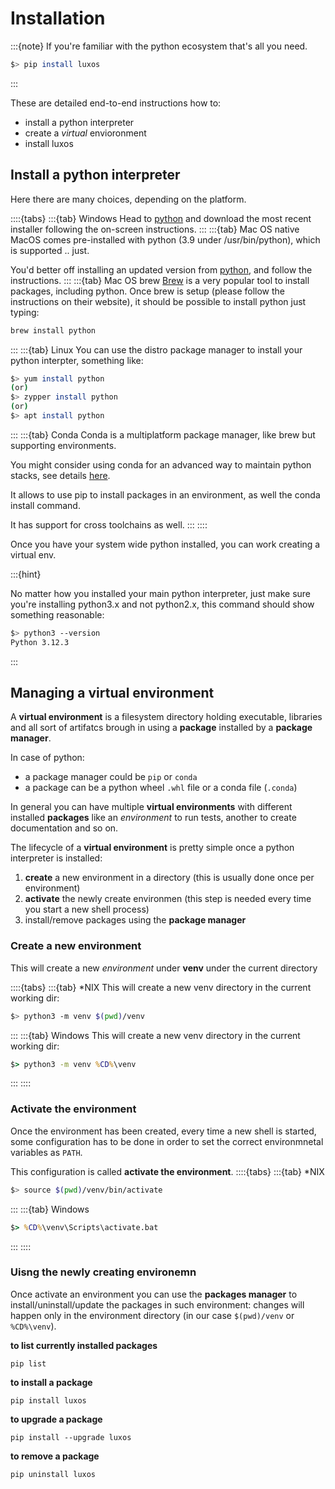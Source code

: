 # Installation

:::{note}
If you're familiar with the python ecosystem that's all you need.
```bash
$> pip install luxos
```
:::


These are detailed end-to-end instructions how to:
- install a python interpreter
- create a *virtual* envioronment
- install luxos


## Install a python interpreter

Here there are many choices, depending on the platform.

::::{tabs}
:::{tab} Windows
Head to [python](https://www.python.org/downloads) and download the 
most recent installer following the on-screen instructions.
:::
:::{tab} Mac OS native
MacOS comes pre-installed with python (3.9 under /usr/bin/python), which is supported .. just.

You'd better off installing an updated version from [python](https://www.python.org/downloads),
and follow the instructions.
:::
:::{tab} Mac OS brew
[Brew](https://brew.sh) is a very popular tool to install packages, including python. Once brew is setup 
(please follow the instructions on their website), it should be possible to install python just typing:

```bash
brew install python
```
:::
:::{tab} Linux
You can use the distro package manager to install your python interpter, something like:

```bash
$> yum install python
(or)
$> zypper install python
(or)
$> apt install python
```
:::
:::{tab} Conda
Conda is a multiplatform package manager, like brew but supporting environments.

You might consider using conda for an advanced way to maintain python stacks, see details
[here](https://conda.io/projects/conda/en/latest/user-guide/install/index.html).

It allows to use pip to install packages in an environment, as well the conda install command.

It has support for cross toolchains as well.
:::
::::


Once you have your system wide python installed, you can work creating a virtual env.

:::{hint}

No matter how you installed your main python interpreter, 
just make sure you're installing python3.x and not python2.x, this command should show something 
reasonable:

```bash
$> python3 --version
Python 3.12.3
```
:::


## Managing a virtual environment

A **virtual environment** is a filesystem directory holding executable, libraries and all sort of artifatcs
brough in using a **package** installed by a **package manager**.

In case of python:
- a package manager could be `pip` or `conda`
- a package can be a python wheel `.whl` file or a conda file (`.conda`)
 
In general you can have multiple **virtual environments** with different installed **packages**
like an *environment* to run tests, another to create documentation and so on.

The lifecycle of a **virtual environment** is pretty simple once a python interpreter is installed:

1. **create** a new environment in a directory (this is usually done once per environment)
2. **activate** the newly create environmen (this step is needed every time you start a new shell process)
3. install/remove packages using the **package manager**


### Create a new environment

This will create a new *environment* under **venv** under the current directory 

::::{tabs}
:::{tab} *NIX
This will create a new venv directory in the current working dir:
``` bash
$> python3 -m venv $(pwd)/venv
```
:::
:::{tab} Windows
This will create a new venv directory in the current working dir:
``` cmd
$> python3 -m venv %CD%\venv
```
:::
::::

### Activate the environment
Once the environment has been created, every time a new shell is started, some configuration has
to be done in order to set the correct environmnetal variables as `PATH`.

This configuration is called **activate the environment**.
::::{tabs}
:::{tab} *NIX
``` bash
$> source $(pwd)/venv/bin/activate
```
:::
:::{tab} Windows
``` cmd
$> %CD%\venv\Scripts\activate.bat
```
:::
::::

### Uisng the newly creating environemn

Once activate an environment you can  use the **packages manager** to install/uninstall/update 
the packages in such environment: changes will happen only in the environment directory (in our case
`$(pwd)/venv` or `%CD%\venv`).


**to list currently installed packages**
```
pip list
```

**to install a package**
```
pip install luxos
```

**to upgrade a package**
```
pip install --upgrade luxos
```

**to remove a package**
```
pip uninstall luxos
```


